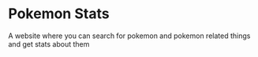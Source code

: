 # Pokemon Stats
A website where you can search for pokemon and pokemon related things and get stats about them